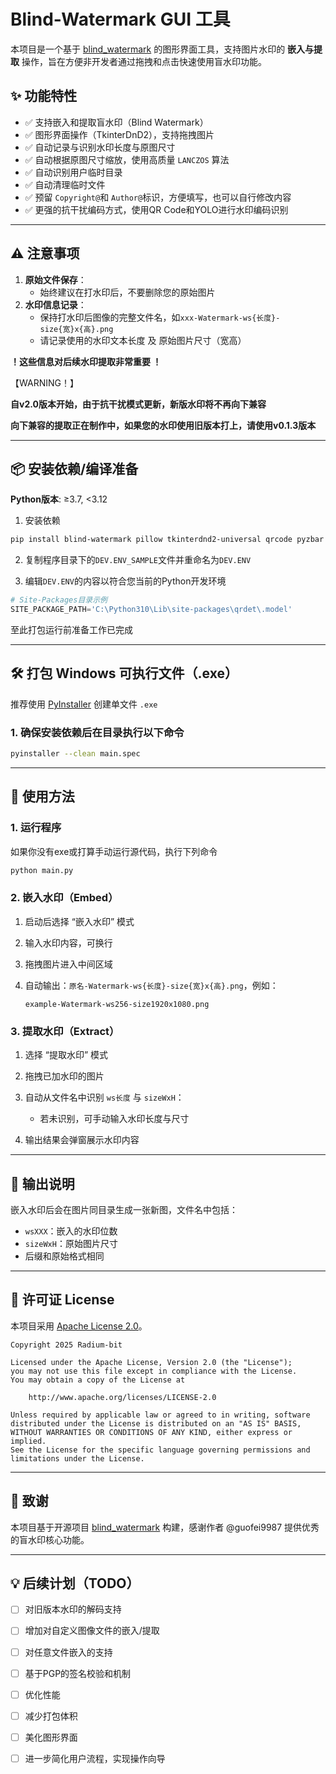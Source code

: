 # Blind-Watermark GUI 工具

本项目是一个基于 [blind_watermark](https://github.com/guofei9987/blind_watermark) 的图形界面工具，支持图片水印的 **嵌入与提取** 操作，旨在方便非开发者通过拖拽和点击快速使用盲水印功能。

## ✨ 功能特性

- ✅ 支持嵌入和提取盲水印（Blind Watermark）
- ✅ 图形界面操作（TkinterDnD2），支持拖拽图片
- ✅ 自动记录与识别水印长度与原图尺寸
- ✅ 自动根据原图尺寸缩放，使用高质量 `LANCZOS` 算法
- ✅ 自动识别用户临时目录
- ✅ 自动清理临时文件
- ✅ 预留 `Copyright@`和 `Author@`标识，方便填写，也可以自行修改内容
- ✅ 更强的抗干扰编码方式，使用QR Code和YOLO进行水印编码识别

---

## ⚠️ 注意事项

1. **原始文件保存**：
   - 始终建议在打水印后，不要删除您的原始图片
2. **水印信息记录**：
   - 保持打水印后图像的完整文件名，如`xxx-Watermark-ws{长度}-size{宽}x{高}.png`
   - 请记录使用的水印文本长度 及 原始图片尺寸（宽高）

**！这些信息对后续水印提取非常重要 ！**

【WARNING！】

**自v2.0版本开始，由于抗干扰模式更新，新版水印将不再向下兼容**

**向下兼容的提取正在制作中，如果您的水印使用旧版本打上，请使用v0.1.3版本**

---

## 📦 安装依赖/编译准备

 **Python版本**: ≥3.7, <3.12

1. 安装依赖

```bash
pip install blind-watermark pillow tkinterdnd2-universal qrcode pyzbar qreader numpy python-dotenv
```

2. 复制程序目录下的`DEV.ENV_SAMPLE`文件并重命名为`DEV.ENV`

3. 编辑`DEV.ENV`的内容以符合您当前的Python开发环境

```python
# Site-Packages目录示例
SITE_PACKAGE_PATH='C:\Python310\Lib\site-packages\qrdet\.model'
```

至此打包运行前准备工作已完成

---

## 🛠️ 打包 Windows 可执行文件（.exe）

推荐使用 [PyInstaller](https://www.pyinstaller.org/) 创建单文件 `.exe`

### 1. 确保安装依赖后在目录执行以下命令

```bash
pyinstaller --clean main.spec
```

---

## 🚀 使用方法

### 1. 运行程序

如果你没有exe或打算手动运行源代码，执行下列命令

```bash
python main.py
```

### 2. 嵌入水印（Embed）

1. 启动后选择 “嵌入水印” 模式

2. 输入水印内容，可换行

3. 拖拽图片进入中间区域

4. 自动输出：`原名-Watermark-ws{长度}-size{宽}x{高}.png`，例如：
   
   ```
   example-Watermark-ws256-size1920x1080.png
   ```

### 3. 提取水印（Extract）

1. 选择 “提取水印” 模式

2. 拖拽已加水印的图片

3. 自动从文件名中识别 `ws长度` 与 `sizeWxH`：
   
   * 若未识别，可手动输入水印长度与尺寸

4. 输出结果会弹窗展示水印内容

---

## 📁 输出说明

嵌入水印后会在图片同目录生成一张新图，文件名中包括：

* `wsXXX`：嵌入的水印位数
* `sizeWxH`：原始图片尺寸
* 后缀和原始格式相同

---

## 📄 许可证 License

本项目采用 [Apache License 2.0](LICENSE.txt)。

```text
Copyright 2025 Radium-bit

Licensed under the Apache License, Version 2.0 (the "License");
you may not use this file except in compliance with the License.
You may obtain a copy of the License at

    http://www.apache.org/licenses/LICENSE-2.0

Unless required by applicable law or agreed to in writing, software
distributed under the License is distributed on an "AS IS" BASIS,
WITHOUT WARRANTIES OR CONDITIONS OF ANY KIND, either express or implied.
See the License for the specific language governing permissions and
limitations under the License.
```

---

## 🙏 致谢

本项目基于开源项目 [blind\_watermark](https://github.com/guofei9987/blind_watermark) 构建，感谢作者 @guofei9987 提供优秀的盲水印核心功能。

---

## 💡 后续计划（TODO）

- [ ] 对旧版本水印的解码支持

- [ ] 增加对自定义图像文件的嵌入/提取

- [ ] 对任意文件嵌入的支持

- [ ] 基于PGP的签名校验和机制

- [ ] 优化性能

- [ ] 减少打包体积

- [ ] 美化图形界面

- [ ] 进一步简化用户流程，实现操作向导
